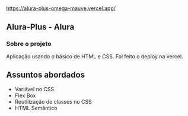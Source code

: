 ﻿# 
 https://alura-plus-omega-mauve.vercel.app/


## Alura-Plus - Alura

### Sobre o projeto
Aplicação usando o básico de HTML e CSS. Foi feito o deploy na vercel.



## Assuntos abordados
- Variável no CSS
- Flex Box
- Reutilização de classes no CSS
- HTML Semântico
